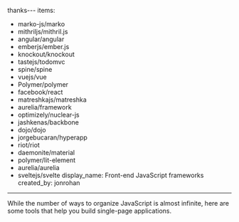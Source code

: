 thanks---
items:
 - marko-js/marko
 - mithriljs/mithril.js
 - angular/angular
 - emberjs/ember.js
 - knockout/knockout
 - tastejs/todomvc
 - spine/spine
 - vuejs/vue
 - Polymer/polymer
 - facebook/react
 - matreshkajs/matreshka
 - aurelia/framework
 - optimizely/nuclear-js
 - jashkenas/backbone
 - dojo/dojo
 - jorgebucaran/hyperapp
 - riot/riot
 - daemonite/material
 - polymer/lit-element
 - aurelia/aurelia
 - sveltejs/svelte
display_name: Front-end JavaScript frameworks
created_by: jonrohan
---
While the number of ways to organize JavaScript is almost infinite, here are some tools that help you build single-page applications.
